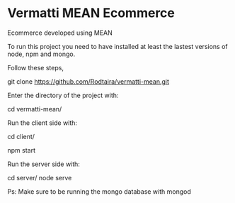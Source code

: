 # Vermatti MEAN Ecommerce
Ecommerce developed using MEAN

To run this project you need to have installed at least the lastest versions of node, npm and mongo. 

Follow these steps,

git clone https://github.com/Rodtaira/vermatti-mean.git

Enter the directory of the project with:

cd vermatti-mean/

Run the client side with:

cd client/

npm start

Run the server side with:

cd server/
node serve

Ps: Make sure to be running the mongo database with mongod
